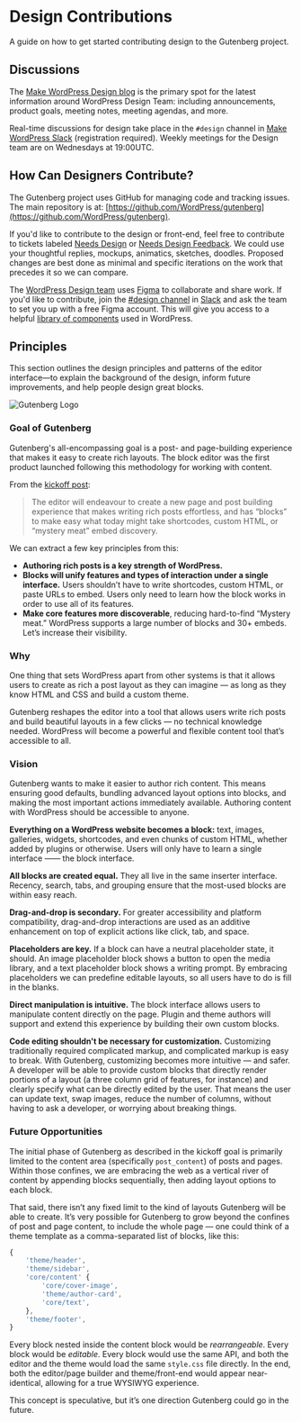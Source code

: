 # Design Contributions

A guide on how to get started contributing design to the Gutenberg project.

## Discussions

The [Make WordPress Design blog](https://make.wordpress.org/design/) is the primary spot for the latest information around WordPress Design Team: including announcements, product goals, meeting notes, meeting agendas, and more.

Real-time discussions for design take place in the `#design` channel in [Make WordPress Slack](https://make.wordpress.org/chat) (registration required). Weekly meetings for the Design team are on Wednesdays at 19:00UTC.

## How Can Designers Contribute?

The Gutenberg project uses GitHub for managing code and tracking issues. The main repository is at: [https://github.com/WordPress/gutenberg](https://github.com/WordPress/gutenberg).

If you'd like to contribute to the design or front-end, feel free to contribute to tickets labeled [Needs Design](https://github.com/WordPress/gutenberg/issues?q=is%3Aissue+is%3Aopen+label%3A%22Needs+Design%22) or [Needs Design Feedback](https://github.com/WordPress/gutenberg/issues?q=is%3Aissue+is%3Aopen+label%3A"Needs+Design+Feedback%22). We could use your thoughtful replies, mockups, animatics, sketches, doodles. Proposed changes are best done as minimal and specific iterations on the work that precedes it so we can compare.

The [WordPress Design team](http://make.wordpress.org/design/) uses [Figma](https://www.figma.com/) to collaborate and share work. If you'd like to contribute, join the [#design channel](http://wordpress.slack.com/messages/design/) in [Slack](https://make.wordpress.org/chat/) and ask the team to set you up with a free Figma account. This will give you access to a helpful [library of components](https://www.figma.com/file/ZtN5xslEVYgzU7Dd5CxgGZwq/WordPress-Components?node-id=0%3A1) used in WordPress.

## Principles

This section outlines the design principles and patterns of the editor interface—to explain the background of the design, inform future improvements, and help people design great blocks.

![Gutenberg Logo](https://cldup.com/J2MgjuShPv-3000x3000.png)

### Goal of Gutenberg

Gutenberg's all-encompassing goal is a post- and page-building experience that makes it easy to create rich layouts. The block editor was the first product launched following this methodology for working with content.

From the [kickoff post](https://make.wordpress.org/core/2017/01/04/focus-tech-and-design-leads/):

> The editor will endeavour to create a new page and post building experience that makes writing rich posts effortless, and has “blocks” to make easy what today might take shortcodes, custom HTML, or “mystery meat” embed discovery.

We can extract a few key principles from this:

- **Authoring rich posts is a key strength of WordPress.**
- **Blocks will unify features and types of interaction under a single interface.** Users shouldn’t have to write shortcodes, custom HTML, or paste URLs to embed. Users only need to learn how the block works in order to use all of its features.
- **Make core features more discoverable**, reducing hard-to-find “Mystery meat.” WordPress supports a large number of blocks and 30+ embeds. Let’s increase their visibility.

### Why

One thing that sets WordPress apart from other systems is that it allows users to create as rich a post layout as they can imagine — as long as they know HTML and CSS and build a custom theme.

Gutenberg reshapes the editor into a tool that allows users write rich posts and build beautiful layouts in a few clicks — no technical knowledge needed. WordPress will become a powerful and flexible content tool that’s accessible to all.

### Vision

Gutenberg wants to make it easier to author rich content. This means ensuring good defaults, bundling advanced layout options into blocks, and making the most important actions immediately available. Authoring content with WordPress should be accessible to anyone.

**Everything on a WordPress website becomes a block:** text, images, galleries, widgets, shortcodes, and even chunks of custom HTML, whether added by plugins or otherwise. Users will only have to learn a single interface —— the block interface.

**All blocks are created equal.** They all live in the same inserter interface. Recency, search, tabs, and grouping ensure that the most-used blocks are within easy reach.

**Drag-and-drop is secondary.** For greater accessibility and platform compatibility, drag-and-drop interactions are used as an additive enhancement on top of explicit actions like click, tab, and space.

**Placeholders are key.** If a block can have a neutral placeholder state, it should. An image placeholder block shows a button to open the media library, and a text placeholder block shows a writing prompt. By embracing placeholders we can predefine editable layouts, so all users have to do is fill in the blanks.

**Direct manipulation is intuitive.** The block interface allows users to manipulate content directly on the page. Plugin and theme authors will support and extend this experience by building their own custom blocks.

**Code editing shouldn't be necessary for customization.** Customizing traditionally required complicated markup, and complicated markup is easy to break. With Gutenberg, customizing becomes more intuitive — and safer. A developer will be able to provide custom blocks that directly render portions of a layout (a three column grid of features, for instance) and clearly specify what can be directly edited by the user. That means the user can update text, swap images, reduce the number of columns, without having to ask a developer, or worrying about breaking things.

### Future Opportunities

The initial phase of Gutenberg as described in the kickoff goal is primarily limited to the content area (specifically `post_content`) of posts and pages. Within those confines, we are embracing the web as a vertical river of content by appending blocks sequentially, then adding layout options to each block.

That said, there isn’t any fixed limit to the kind of layouts Gutenberg will be able to create. It’s very possible for Gutenberg to grow beyond the confines of post and page content, to include the whole page — one could think of a theme template as a comma-separated list of blocks, like this:

```js
{
	'theme/header',
	'theme/sidebar',
	'core/content' {
		'core/cover-image',
		'theme/author-card',
		'core/text',
	},
	'theme/footer',
}
```

Every block nested inside the content block would be _rearrangeable_. Every block would be _editable_. Every block would use the same API, and both the editor and the theme would load the same `style.css` file directly. In the end, both the editor/page builder and theme/front-end would appear near-identical, allowing for a true WYSIWYG experience.

This concept is speculative, but it’s one direction Gutenberg could go in the future.
